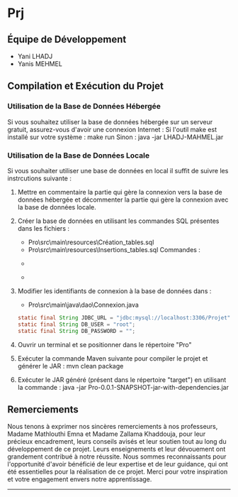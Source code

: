 # Prj

## Équipe de Développement
- Yani LHADJ
- Yanis MEHMEL

## Compilation et Exécution du Projet

### Utilisation de la Base de Données Hébergée
Si vous souhaitez utiliser la base de données hébergée sur un serveur gratuit, assurez-vous d'avoir une connexion Internet : 
Si l'outil make est installé sur votre système : 
    make run
Sinon : 
    java -jar LHADJ-MAHMEL.jar

### Utilisation de la Base de Données Locale
Si vous souhaiter utiliser une base de données en local il suffit de suivre les instrcutions suivante :
1. Mettre en commentaire la partie qui gère la connexion vers la base de données hébergée et décommenter la partie qui gère la connexion avec la base de données locale.

2. Créer la base de données en utilisant les commandes SQL présentes dans les fichiers :
   - Pro\src\main\resources\Création_tables.sql
   - Pro\src\main\resources\Insertions_tables.sql
   Commandes :
   - ```sql source Création_tables.sql
   - ```sql source Insertions_tables.sql  

3. Modifier les identifiants de connexion à la base de données dans :
   - Pro\src\main\java\dao\Connexion.java

   ```java
   static final String JDBC_URL = "jdbc:mysql://localhost:3306/Projet";
   static final String DB_USER = "root";
   static final String DB_PASSWORD = "";

4. Ouvrir un terminal et se positionner dans le répertoire "Pro" 

5. Exécuter la commande Maven suivante pour compiler le projet et générer le JAR :
mvn clean package

6. Exécuter le JAR généré (présent dans le répertoire "target") en utilisant la commande :
java -jar Pro-0.0.1-SNAPSHOT-jar-with-dependencies.jar

## Remerciements

Nous tenons à exprimer nos sincères remerciements à nos professeurs, Madame Mathlouthi Emna et Madame Zallama Khaddouja, pour leur précieux encadrement, leurs conseils avisés et leur soutien tout au long du développement de ce projet. Leurs enseignements et leur dévouement ont grandement contribué à notre réussite.
Nous sommes reconnaissants pour l'opportunité d'avoir bénéficié de leur expertise et de leur guidance, qui ont été essentielles pour la réalisation de ce projet. Merci pour votre inspiration et votre engagement envers notre apprentissage.

---
